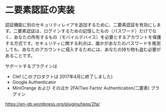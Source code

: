 # 二要素認証の実装

認証機能に別のセキュリティレイアを追加するために、二要素認証を有効にします。二要素認証は、ログインするための記憶したもの（パスワード）だけでなく、あなたの所有するもの（モバイルデバイス）を必要とするアカウントを保護する方式です。セキュリティに関する利点は、誰かがあなたのパスワードを推測しても、あなたのアカウントに侵入するためには、あなたの持ち物も盗む必要があることです。

サポートするプラグインは

* Clef (このプロダクトは 2017年4月に終了しました)
* Google Authenticator
* MiniOrange および そのほか 2FA(Two Factor Authentication/二要素) プラグイン　

https://en-gb.wordpress.org/plugins/tags/2fa/

